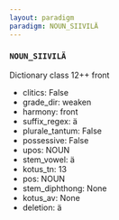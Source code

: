 ```yaml
---
layout: paradigm
paradigm: NOUN_SIIVILÄ
---
```

### ` NOUN_SIIVILÄ `

Dictionary class 12++ front
* clitics: False
* grade_dir: weaken
* harmony: front
* suffix_regex: ä
* plurale_tantum: False
* possessive: False
* upos: NOUN
* stem_vowel: ä
* kotus_tn: 13
* pos: NOUN
* stem_diphthong: None
* kotus_av: None
* deletion: ä
